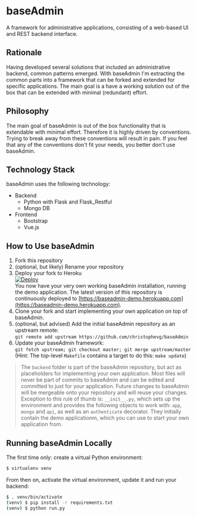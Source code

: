 # baseAdmin

A framework for administrative applications, consisting of a web-based UI and REST backend interface.

## Rationale

Having developed several solutions that included an administrative backend, common patterns emerged. With baseAdmin I'm extracting the common parts into a framework that can be forked and extended for specific applications. The main goal is a have a working solution out of the box that can be extended with minimal (redundant) effort.

## Philosophy

The main goal of baseAdmin is out of the box functionality that is extendable with minimal effort. Therefore it is highly driven by conventions. Trying to break away from these conventions will result in pain. If you feel that any of the conventions don't fit your needs, you better don't use baseAdmin.

## Technology Stack

baseAdmin uses the following technology:

* Backend
  * Python with Flask and Flask_Restful
  * Mongo DB
* Frontend
  * Bootstrap
  * Vue.js

## How to Use baseAdmin

1. Fork this repository
2. (optional, but likely) Rename your repository
3. Deploy your fork to Heroku  
[![Deploy](https://www.herokucdn.com/deploy/button.svg)](https://heroku.com/deploy)  
You now have your very own working baseAdmin installation, running the demo application. The latest version of this repository is continuously deployed to [https://baseadmin-demo.herokuapp.com](https://baseadmin-demo.herokuapp.com).
4. Clone your fork and start implementing your own application on top of baseAdmin.
5. (optional, but advised) Add the initial baseAdmin repository as an upstream remote:  
`git remote add upstream https://github.com/christophevg/baseAdmin`
6. Update your baseAdmin framework:  
`git fetch upstream; git checkout master; git merge upstream/master`  
(Hint: The top-level `Makefile` contains a target to do this: `make update`)

> The `backend` folder is part of the baseAdmin repository, but act as placeholders for implementing your own application. Most files will never be part of commits to baseAdmin and can be edited and committed to just for your application. Future changes to baseAdmin will be mergeable onto your repository and will reuse your changes. Exception to this rule of thumb is: `__init__.py`, which sets up the environment and provides the following objects to work with: `app`, `mongo` and `api`, as well as an `authenticate` decorator.
They initially contain the demo applicationm, which you can use to start your own application from.

## Running baseAdmin Locally

The first time only: create a virtual Python environment:

```bash
$ virtualenv venv
```

From then on, activate the virtual environment, update it and run your backend:

```bash
$ . venv/bin/activate
(venv) $ pip install -r requirements.txt
(venv) $ python run.py
```
